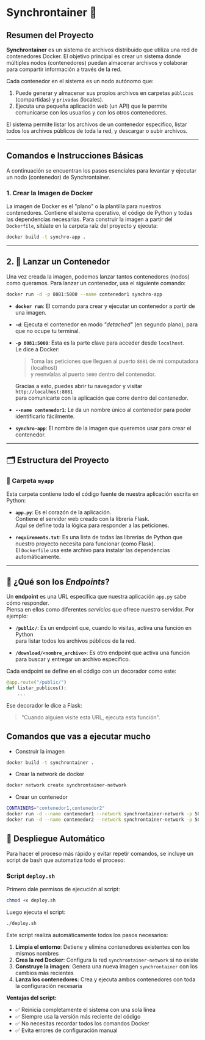 # Synchrontainer 🚀

## Resumen del Proyecto

**Synchrontainer** es un sistema de archivos distribuido que utiliza una red de contenedores Docker. El objetivo principal es crear un sistema donde múltiples nodos (contenedores) puedan almacenar archivos y colaborar para compartir información a través de la red.

Cada contenedor en el sistema es un nodo autónomo que:
1.  Puede generar y almacenar sus propios archivos en carpetas `públicas` (compartidas) y `privadas` (locales).
2.  Ejecuta una pequeña aplicación web (un API) que le permite comunicarse con los usuarios y con los otros contenedores.

El sistema permite listar los archivos de un contenedor específico, listar todos los archivos públicos de toda la red, y descargar o subir archivos.

---

## Comandos e Instrucciones Básicas

A continuación se encuentran los pasos esenciales para levantar y ejecutar un nodo (contenedor) de Synchrontainer.

### 1. Crear la Imagen de Docker

La imagen de Docker es el "plano" o la plantilla para nuestros contenedores. Contiene el sistema operativo, el código de Python y todas las dependencias necesarias. Para construir la imagen a partir del `Dockerfile`, sitúate en la carpeta raíz del proyecto y ejecuta:

```bash
docker build -t synchro-app .
```
---

## 2. 🚀 Lanzar un Contenedor

Una vez creada la imagen, podemos lanzar tantos contenedores (nodos) como queramos. Para lanzar un contenedor, usa el siguiente comando:

```bash
docker run -d -p 8081:5000 --name contenedor1 synchro-app
```

- **`docker run`**: El comando para crear y ejecutar un contenedor a partir de una imagen.
- **`-d`**: Ejecuta el contenedor en modo *"detached"* (en segundo plano), para que no ocupe tu terminal.
- **`-p 8081:5000`**: Esta es la parte clave para acceder desde `localhost`.  
  Le dice a Docker:  
  > Toma las peticiones que lleguen al puerto `8081` de mi computadora (localhost)  
  > y reenvíalas al puerto `5000` dentro del contenedor.  

  Gracias a esto, puedes abrir tu navegador y visitar `http://localhost:8081`  
  para comunicarte con la aplicación que corre dentro del contenedor.
- **`--name contenedor1`**: Le da un nombre único al contenedor para poder identificarlo fácilmente.
- **`synchro-app`**: El nombre de la imagen que queremos usar para crear el contenedor.

---

## 🗂 Estructura del Proyecto

### 📁 Carpeta `myapp`

Esta carpeta contiene todo el código fuente de nuestra aplicación escrita en Python:

- **`app.py`**: Es el corazón de la aplicación.  
  Contiene el servidor web creado con la librería Flask.  
  Aquí se define toda la lógica para responder a las peticiones.

- **`requirements.txt`**: Es una lista de todas las librerías de Python que nuestro proyecto necesita para funcionar (como Flask).  
  El `Dockerfile` usa este archivo para instalar las dependencias automáticamente.

---

## 🔗 ¿Qué son los *Endpoints*?

Un **endpoint** es una URL específica que nuestra aplicación `app.py` sabe cómo responder.  
Piensa en ellos como diferentes *servicios* que ofrece nuestro servidor. Por ejemplo:

- **`/public/`**: Es un endpoint que, cuando lo visitas, activa una función en Python  
  para listar todos los archivos públicos de la red.

- **`/download/<nombre_archivo>`**: Es otro endpoint que activa una función  
  para buscar y entregar un archivo específico.

Cada endpoint se define en el código con un decorador como este:

```python
@app.route("/public/")
def listar_publicos():
    ...
```

Ese decorador le dice a Flask:

> "Cuando alguien visite esta URL, ejecuta esta función".

## Comandos que vas a ejecutar mucho

- Construir la imagen

```bash
docker build -t synchrontainer .
```

- Crear la network de docker

```bash
docker network create synchrontainer-network
```

- Crear un contenedor

```bash
CONTAINERS="contenedor1,contenedor2"
docker run -d --name contenedor1 --network synchrontainer-network -p 5000:5000 -e CONTAINERS=$CONTAINERS -e MY_CONTAINER=contenedor1 synchrontainer
docker run -d --name contenedor2 --network synchrontainer-network -p 5001:5000 -e CONTAINERS=$CONTAINERS -e MY_CONTAINER=contenedor2 synchrontainer
```

## 🚀 Despliegue Automático

Para hacer el proceso más rápido y evitar repetir comandos, se incluye un script de bash que automatiza todo el proceso:

### Script `deploy.sh`

Primero dale permisos de ejecución al script:

```bash
chmod +x deploy.sh
```

Luego ejecuta el script:

```bash
./deploy.sh
```

Este script realiza automáticamente todos los pasos necesarios:

1. **Limpia el entorno**: Detiene y elimina contenedores existentes con los mismos nombres
2. **Crea la red Docker**: Configura la red `synchrontainer-network` si no existe
3. **Construye la imagen**: Genera una nueva imagen `synchrontainer` con los cambios más recientes
4. **Lanza los contenedores**: Crea y ejecuta ambos contenedores con toda la configuración necesaria

**Ventajas del script:**
- ✅ Reinicia completamente el sistema con una sola línea
- ✅ Siempre usa la versión más reciente del código
- ✅ No necesitas recordar todos los comandos Docker
- ✅ Evita errores de configuración manual